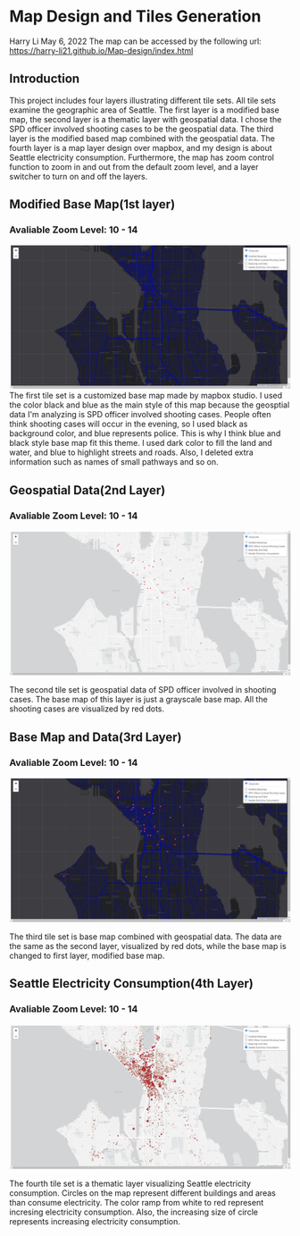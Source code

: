 # Map Design and Tiles Generation
Harry Li
May 6, 2022
The map can be accessed by the following url:
https://harry-li21.github.io/Map-design/index.html

## Introduction

This project includes four layers illustrating different tile sets. All tile sets examine the geographic area of Seattle. The first layer is a modified base map, the second layer is a thematic layer with geospatial data. I chose the SPD officer involved shooting cases to be the geospatial data. The third layer is the modified based map combined with the geospatial data. The fourth layer is a map layer design over mapbox, and my design is about Seattle electricity consumption. Furthermore, the map has zoom control function to zoom in and out from the default zoom level, and a layer switcher to turn on and off the layers. 

## Modified Base Map(1st layer)

### Avaliable Zoom Level: 10 - 14

![modified base map](img/Layer1.jpg)
The first tile set is a customized base map made by mapbox studio. I used the color black and blue as the main style of this map because the geosptial data I'm analyzing is SPD officer involved shooting cases. People often think shooting cases will occur in the evening, so I used black as background color, and blue represents police. This is why I think blue and black style base map fit this theme. I used dark color to fill the land and water, and blue to highlight streets and roads. Also, I deleted extra information such as names of small pathways and so on. 

## Geospatial Data(2nd Layer)

### Avaliable Zoom Level: 10 - 14

![geospatial data](img/Layer2.jpg)

The second tile set is geospatial data of SPD officer involved in shooting cases. The base map of this layer is just a grayscale base map. All the shooting cases are visualized by red dots.

## Base Map and Data(3rd Layer)

### Avaliable Zoom Level: 10 - 14

![base map and data](img/Layer3.jpg)

The third tile set is base map combined with geospatial data. The data are the same as the second layer, visualized by red dots, while the base map is changed to first layer, modified base map.

## Seattle Electricity Consumption(4th Layer)

### Avaliable Zoom Level: 10 - 14

![seattle electricity consumption](img/Layer4.jpg)

The fourth tile set is a thematic layer visualizing Seattle electricity consumption. Circles on the map represent different buildings and areas than consume electricity. The color ramp from white to red represent incresing electricity consumption. Also, the increasing size of circle represents increasing electricity consumption. 
